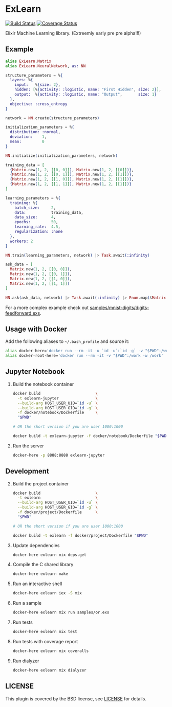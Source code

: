 # ExLearn

[![Build Status](https://travis-ci.org/sdwolf/exlearn.svg?branch=master)](https://travis-ci.org/sdwolf/exlearn)
[![Coverage Status](https://coveralls.io/repos/github/sdwolf/exlearn/badge.svg?branch=master)](https://coveralls.io/github/sdwolf/exlearn?branch=master)

Elixir Machine Learning library. (Extreemly early pre pre alpha!!!)

## Example

```elixir
alias ExLearn.Matrix
alias ExLearn.NeuralNetwork, as: NN

structure_parameters = %{
  layers: %{
    input:   %{size: 2},
    hidden: [%{activity: :logistic, name: "First Hidden", size: 2}],
    output:  %{activity: :logistic, name: "Output",       size: 1}
  },
  objective: :cross_entropy
}

network = NN.create(structure_parameters)

initialization_parameters = %{
  distribution: :normal,
  deviation:    1,
  mean:         0
}

NN.initialize(initialization_parameters, network)

training_data = [
  {Matrix.new(1, 2, [[0, 0]]), Matrix.new(1, 2, [[0]])},
  {Matrix.new(1, 2, [[0, 1]]), Matrix.new(1, 2, [[1]])},
  {Matrix.new(1, 2, [[1, 0]]), Matrix.new(1, 2, [[1]])},
  {Matrix.new(1, 2, [[1, 1]]), Matrix.new(1, 2, [[1]])}
]

learning_parameters = %{
  training: %{
    batch_size:     2,
    data:           training_data,
    data_size:      4,
    epochs:         50,
    learning_rate:  4.5,
    regularization: :none
  },
  workers: 2
}

NN.train(learning_parameters, network) |> Task.await(:infinity)

ask_data = [
  Matrix.new(1, 2, [[0, 0]]),
  Matrix.new(1, 2, [[0, 1]]),
  Matrix.new(1, 2, [[1, 0]]),
  Matrix.new(1, 2, [[1, 1]])
]

NN.ask(ask_data, network) |> Task.await(:infinity) |> Enum.map(&Matrix.inspect/1)
```

For a more complex example check out
[samples/mnist-digits/digits-feedforward.exs](samples/mnist-digits/digits-feedforward.exs).

## Usage with Docker

Add the following aliases to `~/.bash_profile` and source it:

```bash
alias docker-here='docker run --rm -it -u `id -u`:`id -g` -v "$PWD":/work -w /work'
alias docker-root-here='docker run --rm -it -v "$PWD":/work -w /work'
```

## Jupyter Notebook

1. Build the notebook container
    ```bash
    docker build                        \
      -t exlearn-jupyter                \
      --build-arg HOST_USER_UID=`id -u` \
      --build-arg HOST_USER_GID=`id -g` \
      -f docker/notebook/Dockerfile     \
      "$PWD"

    # OR the short version if you are user 1000:1000

    docker build -t exlearn-jupyter -f docker/notebook/Dockerfile "$PWD"
    ```

2. Run the server
    ```bash
    docker-here -p 8888:8888 exlearn-jupyter
    ```

## Development

2. Build the project container
    ```bash
    docker build                        \
      -t exlearn                        \
      --build-arg HOST_USER_UID=`id -u` \
      --build-arg HOST_USER_GID=`id -g` \
      -f docker/project/Dockerfile      \
      "$PWD"

    # OR the short version if you are user 1000:1000

    docker build -t exlearn -f docker/project/Dockerfile "$PWD"
    ```

3. Update dependencies
    ```bash
    docker-here exlearn mix deps.get
    ```

4. Compile the C shared library
    ```bash
    docker-here exlearn make
    ```

5. Run an interactive shell
    ```bash
    docker-here exlearn iex -S mix
    ```

6. Run a sample
    ```bash
    docker-here exlearn mix run samples/or.exs
    ```

7. Run tests
    ```bash
    docker-here exlearn mix test
    ```

8. Run tests with coverage report
    ```bash
    docker-here exlearn mix coveralls
    ```

9. Run dialyzer
    ```bash
    docker-here exlearn mix dialyzer
    ```

## LICENSE

This plugin is covered by the BSD license, see [LICENSE](LICENSE) for details.
